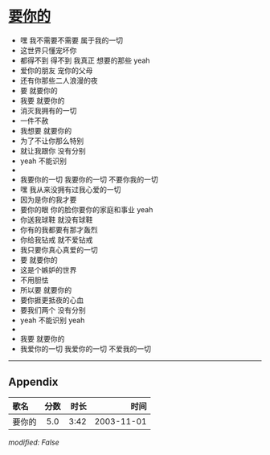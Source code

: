 # [要你的](https://music.163.com/song?id=66647)

* 嘿 我不需要不需要 属于我的一切
* 这世界只懂宠坏你
* 都得不到 得不到 我真正 想要的那些 yeah
* 爱你的朋友 宠你的父母
* 还有你那些二人浪漫的夜
* 要 就要你的
* 我要 就要你的
* 消灭我拥有的一切
* 一件不赦
* 我想要 就要你的
* 为了不让你那么特别
* 就让我跟你 没有分别
* yeah 不能识别
* 
* 我要你的一切 我要你的一切 不要你我的一切
* 嘿 我从来没拥有过我心爱的一切
* 因为是你的我才要
* 要你的眼 你的脸你要你的家庭和事业 yeah
* 你送我球鞋 就没有球鞋
* 你有的我都要有那才轰烈
* 你给我钻戒 就不爱钻戒
* 我只要你真心真爱的一切
* 要 就要你的
* 这是个嫉妒的世界
* 不用胆怯
* 所以要 就要你的
* 要你捱更抵夜的心血
* 要我们两个 没有分别
* yeah 不能识别 yeah
* 
* 我要 就要你的
* 我爱你的一切 我爱你的一切 不爱我的一切


---

## Appendix

|歌名|分数|时长|时间|
|:---|:---:|---:|---:|
|要你的|5.0|3:42|2003-11-01

*modified: False*
